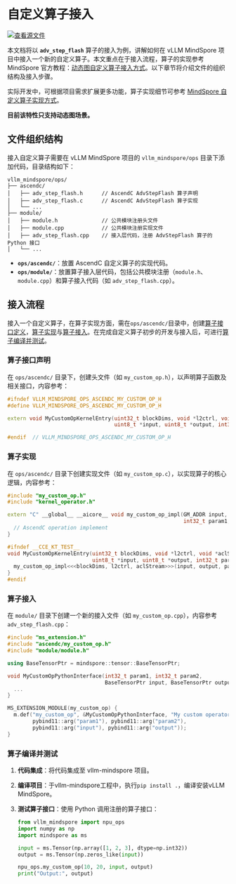 # 自定义算子接入

[![查看源文件](https://mindspore-website.obs.cn-north-4.myhuaweicloud.com/website-images/master/resource/_static/logo_source.svg)](https://gitee.com/mindspore/docs/blob/master/docs/vllm_mindspore/docs/source_zh_cn/developer_guide/operations/npu_ops.md)

本文档将以 **`adv_step_flash`** 算子的接入为例，讲解如何在 vLLM MindSpore 项目中接入一个新的自定义算子。本文重点在于接入流程，算子的实现参考 MindSpore 官方教程：[动态图自定义算子接入方式](https://www.mindspore.cn/tutorials/zh-CN/master/custom_program/operation/op_customopbuilder.html)。以下章节将介绍文件的组织结构及接入步骤。

实际开发中，可根据项目需求扩展更多功能，算子实现细节可参考 [MindSpore 自定义算子实现方式](https://www.mindspore.cn/tutorials/zh-CN/master/custom_program/operation/op_customopbuilder.html)。

**目前该特性只支持动态图场景。**

## 文件组织结构

接入自定义算子需要在 vLLM MindSpore 项目的 `vllm_mindspore/ops` 目录下添加代码，目录结构如下：

```text
vllm_mindspore/ops/
├── ascendc/
│   ├── adv_step_flash.h      // AscendC AdvStepFlash 算子声明
│   ├── adv_step_flash.c      // AscendC AdvStepFlash 算子实现
│   └── ...
├── module/
│   ├── module.h              // 公共模块注册头文件
│   ├── module.cpp            // 公共模块注册实现文件
│   ├── adv_step_flash.cpp    // 接入层代码，注册 AdvStepFlash 算子的 Python 接口
│   └── ...
```

- **`ops/ascendc/`**：放置 AscendC 自定义算子的实现代码。
- **`ops/module/`**：放置算子接入层代码，包括公共模块注册（`module.h`、`module.cpp`）和算子接入代码（如 `adv_step_flash.cpp`）。

## 接入流程

接入一个自定义算子，在算子实现方面，需在`ops/ascendc/`目录中，创建[算子接口定义](#算子接口声明)，[算子实现](#算子实现)与[算子接入](#算子接入)。在完成自定义算子初步的开发与接入后，可进行[算子编译并测试](#算子编译并测试)。

### 算子接口声明

在 `ops/ascendc/` 目录下，创建头文件（如 `my_custom_op.h`），以声明算子函数及相关接口，内容参考：

```cpp
#ifndef VLLM_MINDSPORE_OPS_ASCENDC_MY_CUSTOM_OP_H
#define VLLM_MINDSPORE_OPS_ASCENDC_MY_CUSTOM_OP_H

extern void MyCustomOpKernelEntry(uint32_t blockDims, void *l2ctrl, void *aclStream,
                                  uint8_t *input, uint8_t *output, int32_t param1, int32_t param2);

#endif  // VLLM_MINDSPORE_OPS_ASCENDC_MY_CUSTOM_OP_H
```

### 算子实现

在 `ops/ascendc/` 目录下创建实现文件（如 `my_custom_op.c`），以实现算子的核心逻辑，内容参考：

```cpp
#include "my_custom_op.h"
#include "kernel_operator.h"

extern "C" __global__ __aicore__ void my_custom_op_impl(GM_ADDR input, GM_ADDR output,
                                                        int32_t param1, int32_t param2) {
  // AscendC operation implement
}

#ifndef __CCE_KT_TEST__
void MyCustomOpKernelEntry(uint32_t blockDims, void *l2ctrl, void *aclStream,
                           uint8_t *input, uint8_t *output, int32_t param1, int32_t param2) {
  my_custom_op_impl<<<blockDims, l2ctrl, aclStream>>>(input, output, param1, param2);
}
#endif
```

### 算子接入

在 `module/` 目录下创建一个新的接入文件（如 `my_custom_op.cpp`），内容参考 `adv_step_flash.cpp`：

```cpp
#include "ms_extension.h"
#include "ascendc/my_custom_op.h"
#include "module/module.h"

using BaseTensorPtr = mindspore::tensor::BaseTensorPtr;

void MyCustomOpPythonInterface(int32_t param1, int32_t param2,
                               BaseTensorPtr input, BaseTensorPtr output) {
  ...
}

MS_EXTENSION_MODULE(my_custom_op) {
  m.def("my_custom_op", &MyCustomOpPythonInterface, "My custom operator",
        pybind11::arg("param1"), pybind11::arg("param2"),
        pybind11::arg("input"), pybind11::arg("output"));
}
```

### 算子编译并测试

1. **代码集成**：将代码集成至 vllm-mindspore 项目。
2. **编译项目**：于vllm-mindspore工程中，执行`pip install .`，编译安装vLLM MindSpore。
3. **测试算子接口**：使用 Python 调用注册的算子接口：

    ```python
    from vllm_mindspore import npu_ops
    import numpy as np
    import mindspore as ms

    input = ms.Tensor(np.array([1, 2, 3], dtype=np.int32))
    output = ms.Tensor(np.zeros_like(input))

    npu_ops.my_custom_op(10, 20, input, output)
    print("Output:", output)
    ```
